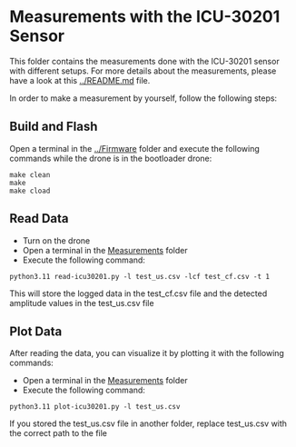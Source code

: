 # Measurements with the ICU-30201 Sensor

This folder contains the measurements done with the ICU-30201 sensor with different setups. For more details about the measurements, please have a look at this <a href="https://git.ee.ethz.ch/pbl/FS2024/laurent_schroeder_392/-/blob/main/README.md?ref_type=heads">../README.md</a> file.

In order to make a measurement by yourself, follow the following steps:

## Build and Flash

Open a terminal in the <a href="https://git.ee.ethz.ch/pbl/FS2024/laurent_schroeder_392/-/tree/main/Firmware?ref_type=heads">../Firmware</a> folder and execute the following commands while the drone is in the bootloader drone:

```
make clean
make 
make cload
```

## Read Data

- Turn on the drone  
- Open a terminal in the <a href="https://git.ee.ethz.ch/pbl/FS2024/laurent_schroeder_392/-/tree/main/Measurements?ref_type=heads">Measurements</a> folder
- Execute the following command: 

```
python3.11 read-icu30201.py -l test_us.csv -lcf test_cf.csv -t 1
```

This will store the logged data in the test_cf.csv file and the detected amplitude values in the test_us.csv file

## Plot Data

After reading the data, you can visualize it by plotting it with the following commands:

- Open a terminal in the <a href="https://git.ee.ethz.ch/pbl/FS2024/laurent_schroeder_392/-/tree/main/Measurements?ref_type=heads">Measurements</a> folder
- Execute the following command: 

```
python3.11 plot-icu30201.py -l test_us.csv
```

If you stored the test_us.csv file in another folder, replace test_us.csv with the correct path to the file
